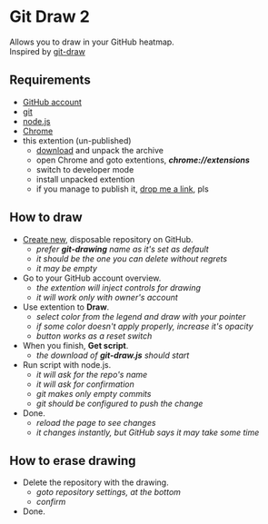 # Git Draw 2

Allows you to draw in your GitHub heatmap.  
Inspired by [git-draw](https://github.com/ben174/git-draw)  

## Requirements

* [GitHub account](https://github.com/join)
* [git](https://git-scm.com/downloads)
* [node.js](https://nodejs.org)
* [Chrome](https://www.google.com/chrome)
* this extention (un-published)
  * [download](https://github.com/determin1st/git-draw2/blob/master/git-draw2.7z) and unpack the archive
  * open Chrome and goto extentions, ***chrome://extensions***
  * switch to developer mode
  * install unpacked extention
  * if you manage to publish it, [drop me a link](https://t.me/determin1st), pls

## How to draw

* [Create new](https://github.com/new), disposable repository on GitHub.
  * *prefer **git-drawing** name as it's set as default*
  * *it should be the one you can delete without regrets*
  * *it may be empty*
* Go to your GitHub account overview.
  * *the extention will inject controls for drawing*
  * *it will work only with owner's account*
* Use extention to **Draw**.
  * *select color from the legend and draw with your pointer*
  * *if some color doesn't apply properly, increase it's opacity*
  * *button works as a reset switch*
* When you finish, **Get script**.
  * *the download of **git-draw.js** should start*
* Run script with node.js.
  * *it will ask for the repo's name*
  * *it will ask for confirmation*
  * *git makes only empty commits*
  * *git should be configured to push the change*
* Done.
  * *reload the page to see changes*
  * *it changes instantly, but GitHub says it may take some time*

## How to erase drawing

* Delete the repository with the drawing.
  * *goto repository settings, at the bottom*
  * *confirm*
* Done.



